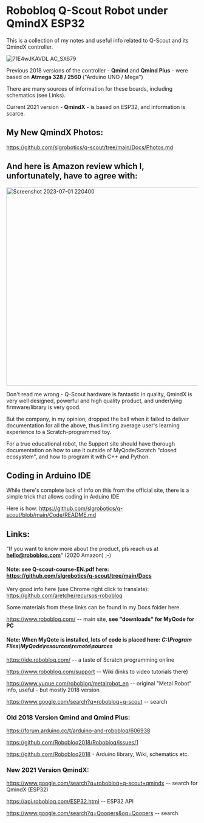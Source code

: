 # Robobloq Q-Scout Robot under QmindX ESP32



This is a collection of my notes and useful info related to Q-Scout and its QmindX controller.

![71E4wJKAVDL _AC_SX679_](https://github.com/slgrobotics/q-scout/assets/16037285/c95d8746-aee3-4d95-a2e3-3a701360142f)

Previous 2018 versions of the controller - **Qmind** and **Qmind Plus** - were based on **Atmega 328 / 2560** ("Arduino UNO / Mega")

There are many sources of information for these boards, including schematics (see Links).

Current 2021 version - **QmindX** - is based on ESP32, and information is scarce.

## My New QmindX Photos:

https://github.com/slgrobotics/q-scout/tree/main/Docs/Photos.md

## And here is Amazon review which I, unfortunately, have to agree with:

<img width="521" alt="Screenshot 2023-07-01 220400" src="https://github.com/slgrobotics/q-scout/assets/16037285/9c8a47cd-e6f6-470b-aff1-831237d29e83">

Don't read me wrong - Q-Scout hardware is fantastic in quality, QmindX is very well designed, powerful and high quality product, and underlying firmware/library is very good.

But the company, in my opinion, dropped the ball when it failed to deliver documentation for all the above, thus limiting average user's learning experience to a Scratch-programmed toy.

For a true educational robot, the Support site should have thorough documentation on how to use it outside of MyQode/Scratch "closed ecosystem", and how to program it with C++ and Python.

## Coding in Arduino IDE

While there's complete lack of info on this from the official site, there is a simple trick that allows coding in Arduino IDE

Here is how: https://github.com/slgrobotics/q-scout/blob/main/Code/README.md

## Links:

"If you want to know more about the product, pls reach us at **hello@robobloq.com**"  (2020 Amazon)   ;-)

#### Note: see **Q-scout-course-EN.pdf**  here:  https://github.com/slgrobotics/q-scout/tree/main/Docs

Very good info here (use Chrome right click to translate): https://github.com/aretche/recursos-robobloq

Some materials from these links can be found in my Docs folder here.

https://www.robobloq.com/  -- main site, **see "downloads" for MyQode for PC**

#### Note: When MyQote is installed, lots of code is placed here: *C:\Program Files\MyQode\resources\remote\sources*

https://ide.robobloq.com/   -- a taste of Scratch programming online

https://www.robobloq.com/support  -- Wiki (links to video tutorials there)

https://www.yuque.com/robobloq/metalrobot_en  -- original "Metal Robot" info, useful - but mostly 2018 version

https://www.google.com/search?q=robobloq+q-scout   -- search

### Old 2018 Version Qmind and Qmind Plus:

https://forum.arduino.cc/t/arduino-and-robobloq/606938

https://github.com/Robobloq2018/Robobloq/issues/1

https://github.com/Robobloq2018  - Arduino library, Wiki, schematics etc.

### New 2021 Version QmindX:

https://www.google.com/search?q=robobloq+q-scout+qmindx   -- search for QmindX (ESP32)

https://api.robobloq.com/ESP32.html   -- ESP32 API


https://www.google.com/search?q=Qoopers&oq=Qoopers  -- search

